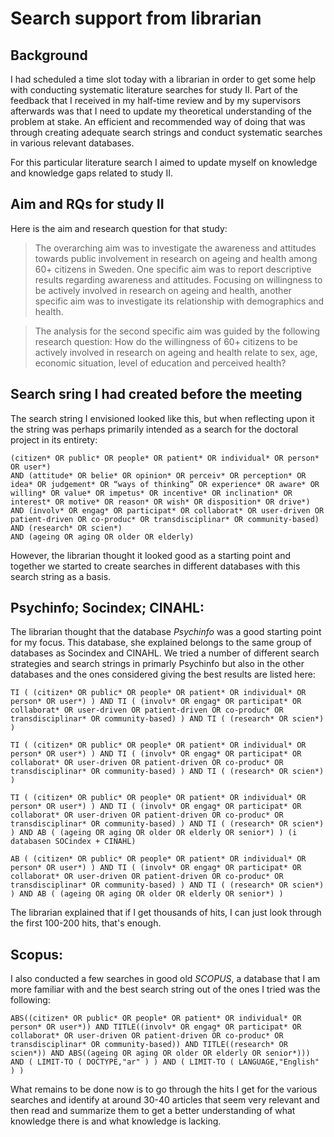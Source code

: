 # Search support from librarian

## Background 
I had scheduled a time slot today with a librarian in order to get some help with conducting systematic literature searches for study II. Part of the feedback that I received in my half-time review and by my supervisors afterwards was that I need to update my theoretical understanding of the problem at stake. An efficient and recommended way of doing that was through creating adequate search strings and conduct systematic searches in various relevant databases. 

For this particular literature search I aimed to update myself on knowledge and knowledge gaps related to study II. 

## Aim and RQs for study II
Here is the aim and research question for that study: 

> The overarching aim was to investigate the awareness and attitudes towards public involvement in research on ageing and health among 60+ citizens in Sweden. One specific aim was to report descriptive results regarding awareness and attitudes. Focusing on willingness to be actively involved in research on ageing and health, another specific aim was to investigate its relationship with demographics and health.

> The analysis for the second specific aim was guided by the following research question: How do the willingness of 60+ citizens to be actively involved in research on ageing and health relate to sex, age, economic situation, level of education and perceived health?

## Search sring I had created before the meeting
The search string I envisioned looked like this, but when reflecting upon it the string was perhaps primarily intended as a search for the doctoral project in its entirety:

````
(citizen* OR public* OR people* OR patient* OR individual* OR person* OR user*)
AND (attitude* OR belie* OR opinion* OR perceiv* OR perception* OR idea* OR judgement* OR “ways of thinking” OR experience* OR aware* OR willing* OR value* OR impetus* OR incentive* OR inclination* OR interest* OR motive* OR reason* OR wish* OR disposition* OR drive*)
AND (involv* OR engag* OR participat* OR collaborat* OR user-driven OR patient-driven OR co-produc* OR transdisciplinar* OR community-based)
AND (research* OR scien*)
AND (ageing OR aging OR older OR elderly)
````

However, the librarian thought it looked good as a starting point and together we started to create searches in different databases with this search string as a basis.

## Psychinfo; Socindex; CINAHL:

The librarian thought that the database *Psychinfo* was a good starting point for my focus. This database, she explained belongs to the same group of databases as Socindex and CINAHL. We tried a number of different search strategies and search strings in primarly Psychinfo but also in the other databases and the ones considered giving the best results are listed here:

````
TI ( (citizen* OR public* OR people* OR patient* OR individual* OR person* OR user*) ) AND TI ( (involv* OR engag* OR participat* OR collaborat* OR user-driven OR patient-driven OR co-produc* OR transdisciplinar* OR community-based) ) AND TI ( (research* OR scien*) )

TI ( (citizen* OR public* OR people* OR patient* OR individual* OR person* OR user*) ) AND TI ( (involv* OR engag* OR participat* OR collaborat* OR user-driven OR patient-driven OR co-produc* OR transdisciplinar* OR community-based) ) AND TI ( (research* OR scien*) )

TI ( (citizen* OR public* OR people* OR patient* OR individual* OR person* OR user*) ) AND TI ( (involv* OR engag* OR participat* OR collaborat* OR user-driven OR patient-driven OR co-produc* OR transdisciplinar* OR community-based) ) AND TI ( (research* OR scien*) ) AND AB ( (ageing OR aging OR older OR elderly OR senior*) ) (i databasen SOCindex + CINAHL)

AB ( (citizen* OR public* OR people* OR patient* OR individual* OR person* OR user*) ) AND TI ( (involv* OR engag* OR participat* OR collaborat* OR user-driven OR patient-driven OR co-produc* OR transdisciplinar* OR community-based) ) AND TI ( (research* OR scien*) ) AND AB ( (ageing OR aging OR older OR elderly OR senior*) ) 
````

The librarian explained that if I get thousands of hits, I can just look through the first 100-200 hits, that's enough.
 
## Scopus:
I also conducted a few searches in good old *SCOPUS*, a database that I am more familiar with and the best search string out of the ones I tried was the following:

````
ABS((citizen* OR public* OR people* OR patient* OR individual* OR person* OR user*)) AND TITLE((involv* OR engag* OR participat* OR collaborat* OR user-driven OR patient-driven OR co-produc* OR transdisciplinar* OR community-based)) AND TITLE((research* OR scien*)) AND ABS((ageing OR aging OR older OR elderly OR senior*))) AND ( LIMIT-TO ( DOCTYPE,"ar" ) ) AND ( LIMIT-TO ( LANGUAGE,"English" ) ) 
````

What remains to be done now is to go through the hits I get for the various searches and identify at around 30-40 articles that seem very relevant and then read and summarize them to get a better understanding of what knowledge there is and what knowledge is lacking.

